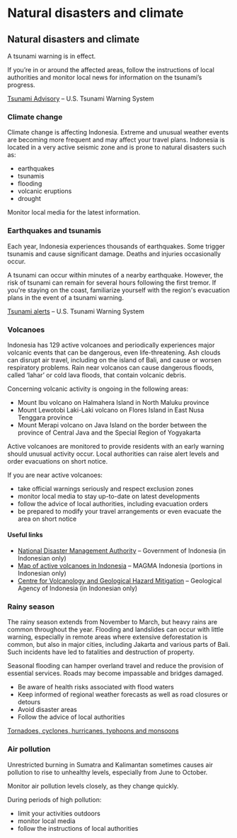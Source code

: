 # Natural disasters and climate

## Natural disasters and climate

A tsunami warning is in effect.

If you’re in or around the affected areas, follow the instructions of local authorities and monitor local news for information on the tsunami’s progress.

[Tsunami Advisory](http://www.tsunami.gov/) – U.S. Tsunami Warning System

### Climate change

Climate change is affecting Indonesia. Extreme and unusual weather events are becoming more frequent and may affect your travel plans. Indonesia is located in a very active seismic zone and is prone to natural disasters such as:

* earthquakes
* tsunamis
* flooding
* volcanic eruptions
* drought

Monitor local media for the latest information.

### Earthquakes and tsunamis

Each year, Indonesia experiences thousands of earthquakes. Some trigger tsunamis and cause significant damage. Deaths and injuries occasionally occur.

A tsunami can occur within minutes of a nearby earthquake. However, the risk of tsunami can remain for several hours following the first tremor. If you're staying on the coast, familiarize yourself with the region's evacuation plans in the event of a tsunami warning.

[Tsunami alerts](https://www.tsunami.gov/) – U.S. Tsunami Warning System

### Volcanoes

Indonesia has 129 active volcanoes and periodically experiences major volcanic events that can be dangerous, even life-threatening. Ash clouds can disrupt air travel, including on the island of Bali, and cause or worsen respiratory problems. Rain near volcanos can cause dangerous floods, called ‘lahar’ or cold lava floods, that contain volcanic debris.

Concerning volcanic activity is ongoing in the following areas:

* Mount Ibu volcano on Halmahera Island in North Maluku province
* Mount Lewotobi Laki-Laki volcano on Flores Island in East Nusa Tenggara province
* Mount Merapi volcano on Java Island on the border between the province of Central Java and the Special Region of Yogyakarta

Active volcanoes are monitored to provide residents with an early warning should unusual activity occur. Local authorities can raise alert levels and order evacuations on short notice.

If you are near active volcanoes:

* take official warnings seriously and respect exclusion zones
* monitor local media to stay up-to-date on latest developments
* follow the advice of local authorities, including evacuation orders
* be prepared to modify your travel arrangements or even evacuate the area on short notice

#### Useful links

* [National Disaster Management Authority](https://www.bnpb.go.id/) – Government of Indonesia (in Indonesian only)
* [Map of active volcanoes in Indonesia](https://magma.vsi.esdm.go.id/) – MAGMA Indonesia (portions in Indonesian only)
* [Centre for Volcanology and Geological Hazard Mitigation](https://vsi.esdm.go.id/) – Geological Agency of Indonesia (in Indonesian only)

### Rainy season

The rainy season extends from November to March, but heavy rains are common throughout the year. Flooding and landslides can occur with little warning, especially in remote areas where extensive deforestation is common, but also in major cities, including Jakarta and various parts of Bali. Such incidents have led to fatalities and destruction of property.

Seasonal flooding can hamper overland travel and reduce the provision of essential services. Roads may become impassable and bridges damaged.

* Be aware of health risks associated with flood waters
* Keep informed of regional weather forecasts as well as road closures or detours
* Avoid disaster areas
* Follow the advice of local authorities

[Tornadoes, cyclones, hurricanes, typhoons and monsoons](https://travel.gc.ca/travelling/health-safety/hurricanes-typhoons-cyclones-monsoons)

### Air pollution

Unrestricted burning in Sumatra and Kalimantan sometimes causes air pollution to rise to unhealthy levels, especially from June to October.

Monitor air pollution levels closely, as they change quickly.

During periods of high pollution:

* limit your activities outdoors
* monitor local media
* follow the instructions of local authorities